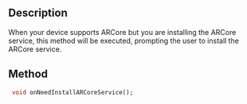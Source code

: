 ## Description

When your device supports ARCore but you are installing the ARCore service, this method will be executed, prompting the user to install the ARCore service.

## Method

```dart
 void onNeedInstallARCoreService();
```
